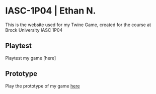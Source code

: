 # IASC-1P04 | Ethan N.
This is the website used for my Twine Game, created for the course at Brock University IASC 1P04


## Playtest
Playtest my game [here]


## Prototype
Play the prototype of my game [here](prototype/ScreamingEaglesPrototype.html)
